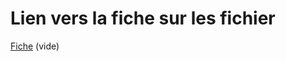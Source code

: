 # Lien vers la fiche sur les fichier
[Fiche](https://github.com/Tahorog/Cstorage/blob/main/_Fiches/14_Fichiers/Fiche.md) (vide)
